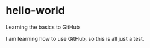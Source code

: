 # hello-world
Learning the basics to GitHub

I am learning how to use GitHub, so this is all just a test.
